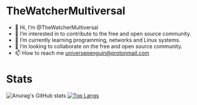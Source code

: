 # TheWatcherMultiversal
- 👋 Hi, I’m @TheWatcherMultiversal
- 👀 I’m interested in to contribute to the free and open source community.
- 🌱 I’m currently learning programming, networks and Linux systems.
- 💞️ I’m looking to collaborate on the free and open source community.
- 📫 How to reach me <universepenguin@protonmail.com>

<!---
TheWatcherMultiversal/TheWatcherMultiversal is a ✨ special ✨ repository because its `README.md` (this file) appears on your GitHub profile.
You can click the Preview link to take a look at your changes.
--->
# Stats

![Anurag's GitHub stats](https://github-readme-stats.vercel.app/api?username=TheWatcherMultiversal&theme=blue-green&show_icons=true)
[![Top Langs](https://github-readme-stats.vercel.app/api/top-langs/?username=TheWatcherMultiversal&layout=compact)](https://github.com/anuraghazra/github-readme-stats)
